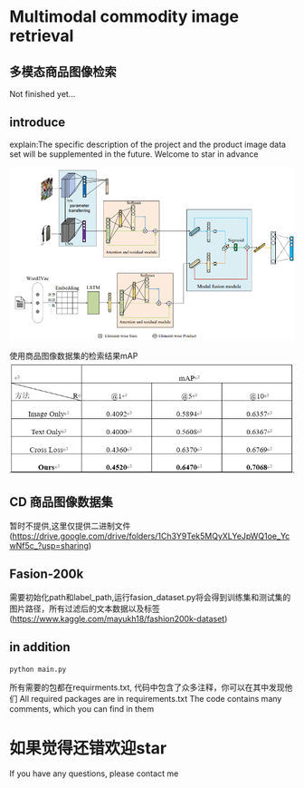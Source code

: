 # Multimodal commodity image retrieval
## 多模态商品图像检索
Not finished yet...

## introduce
explain:The specific description of the project and the product image data set will be supplemented in the future. Welcome to star in advance

![image text](https://github.com/redysky/multimodel/blob/master/image/picture.png)

使用商品图像数据集的检索结果mAP
![image text](https://github.com/redysky/multimodel/blob/master/image/result.png)

## CD 商品图像数据集 
暂时不提供,这里仅提供二进制文件(https://drive.google.com/drive/folders/1Ch3Y9Tek5MQyXLYeJpWQ1oe_YcwNf5c_?usp=sharing)
## Fasion-200k
需要初始化path和label_path,运行fasion_dataset.py将会得到训练集和测试集的图片路径，所有过滤后的文本数据以及标签(https://www.kaggle.com/mayukh18/fashion200k-dataset)

## in addition
```
python main.py
```

所有需要的包都在requirments.txt, 代码中包含了众多注释，你可以在其中发现他们
All required packages are in requirements.txt The code contains many comments, which you can find in them

# 如果觉得还错欢迎star
If you have any questions, please contact me
